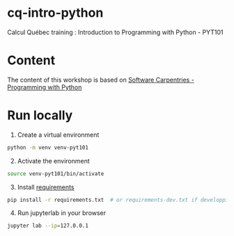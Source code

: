 # cq-intro-python
Calcul Québec training : Introduction to Programming with Python - PYT101

# Content
The content of this workshop is based on [Software Carpentries - Programming with Python](https://swcarpentry.github.io/python-novice-inflammation/)

# Run locally
1. Create a virtual environment
```bash
python -m venv venv-pyt101
```

2. Activate the environment
```bash
source venv-pyt101/bin/activate
```

3. Install [requirements](requirements.txt)
```bash
pip install -r requirements.txt  # or requirements-dev.txt if developping
```

4. Run jupyterlab in your browser
```bash
jupyter lab --ip=127.0.0.1
```
